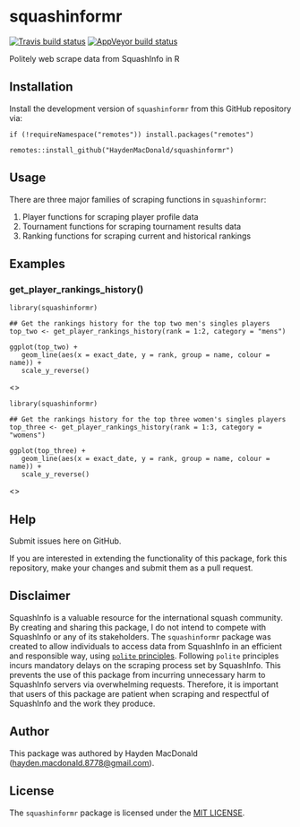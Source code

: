 # squashinformr

[![Travis build status](https://travis-ci.org/HaydenMacDonald/squashinformr.svg?branch=master)](https://travis-ci.org/github/HaydenMacDonald/squashinformr)
[![AppVeyor build status](https://ci.appveyor.com/api/projects/status/github/HaydenMacDonald/squashinformr?branch=master&svg=true)](https://ci.appveyor.com/project/HaydenMacDonald/squashinformr)

Politely web scrape data from SquashInfo in R

## Installation

Install the development version of `squashinformr` from this GitHub repository via:

```{r}
if (!requireNamespace("remotes")) install.packages("remotes")

remotes::install_github("HaydenMacDonald/squashinformr")
```

## Usage

There are three major families of scraping functions in `squashinformr`:

1. Player functions for scraping player profile data
2. Tournament functions for scraping tournament results data
3. Ranking functions for scraping current and historical rankings

## Examples

### get_player_rankings_history()

```{r}
library(squashinformr)

## Get the rankings history for the top two men's singles players
top_two <- get_player_rankings_history(rank = 1:2, category = "mens")

ggplot(top_two) +
   geom_line(aes(x = exact_date, y = rank, group = name, colour = name)) +
   scale_y_reverse()
```
<>


```{r}
library(squashinformr)

## Get the rankings history for the top three women's singles players
top_three <- get_player_rankings_history(rank = 1:3, category = "womens")

ggplot(top_three) +
   geom_line(aes(x = exact_date, y = rank, group = name, colour = name)) +
   scale_y_reverse()
```

<>


## Help

Submit issues here on GitHub.  

If you are interested in extending the functionality of this package, fork this repository, make your changes and submit them as a pull request.  

## Disclaimer

SquashInfo is a valuable resource for the international squash community. By creating and sharing this package, I do not intend to compete with SquashInfo or any of its stakeholders. The `squashinformr` package was created to allow individuals to access data from SquashInfo in an efficient and responsible way, using [`polite` principles](https://github.com/dmi3kno/polite). Following `polite` principles incurs mandatory delays on the scraping process set by SquashInfo. This prevents the use of this package from incurring unnecessary harm to SquashInfo servers via overwhelming requests. Therefore, it is important that users of this package are patient when scraping and respectful of SquashInfo and the work they produce.  

## Author

This package was authored by Hayden MacDonald (hayden.macdonald.8778@gmail.com). 

## License

The `squashinformr` package is licensed under the [MIT LICENSE](https://github.com/HaydenMacDonald/squashinformr/blob/master/LICENSE).
